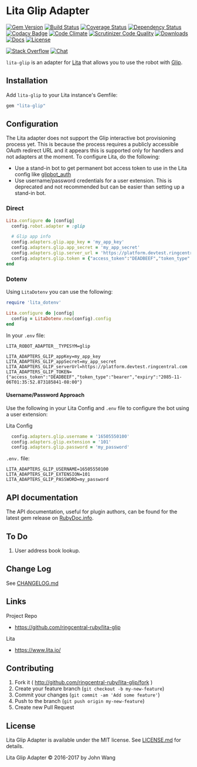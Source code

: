 Lita Glip Adapter
=================

[![Gem Version][gem-version-svg]][gem-version-link]
[![Build Status][build-status-svg]][build-status-link]
[![Coverage Status][coverage-status-svg]][coverage-status-link]
[![Dependency Status][dependency-status-svg]][dependency-status-link]
[![Codacy Badge][codacy-svg]][codacy-link]
[![Code Climate][codeclimate-status-svg]][codeclimate-status-link]
[![Scrutinizer Code Quality][scrutinizer-status-svg]][scrutinizer-status-link]
[![Downloads][downloads-svg]][downloads-link]
[![Docs][docs-rubydoc-svg]][docs-rubydoc-link]
[![License][license-svg]][license-link]

[![Stack Overflow][stackoverflow-svg]][stackoverflow-url]
[![Chat][chat-svg]][chat-url]

`lita-glip` is an adapter for [Lita](https://www.lita.io/) that allows you to use the robot with [Glip](https://glip.com/).

## Installation

Add `lita-glip` to your Lita instance's Gemfile:

``` ruby
gem "lita-glip"
```

## Configuration

The Lita adapter does not support the Glip interactive bot provisioning process yet. This is because the process requires a publicly accessible OAuth redirect URL and it appears this is supported only for handlers and not adapters at the moment. To configure Lita, do the following:

* Use a stand-in bot to get permanent bot access token to use in the Lita config like [glipbot_auth](https://github.com/grokify/oauth2util-go/tree/master/examples/glipbot_auth)
* Use username/password credentials for a user extension. This is deprecated and not recommended but can be easier than setting up a stand-in bot.

### Direct

```ruby
Lita.configure do |config|
  config.robot.adapter = :glip

  # Glip app info
  config.adapters.glip.app_key = 'my_app_key'
  config.adapters.glip.app_secret = 'my_app_secret'
  config.adapters.glip.server_url = 'https://platform.devtest.ringcentral.com'
  config.adapters.glip.token = {"access_token":"DEADBEEF","token_type":"bearer","expiry":"2085-11-06T01:35:52.873185841-08:00"}
end
```

### Dotenv

Using `LitaDotenv` you can use the following:

``` ruby
require 'lita_dotenv'

Lita.configure do |config|
  config = LitaDotenv.new(config).config
end
```

In your `.env` file:

```
LITA_ROBOT_ADAPTER__TYPESYM=glip

LITA_ADAPTERS_GLIP_appKey=my_app_key
LITA_ADAPTERS_GLIP_appSecret=my_app_secret
LITA_ADAPTERS_GLIP_serverUrl=https://platform.devtest.ringcentral.com
LITA_ADAPTERS_GLIP_TOKEN={"access_token":"DEADBEEF","token_type":"bearer","expiry":"2085-11-06T01:35:52.873185841-08:00"}
```

#### Username/Password Approach

Use the following in your Lita Config and `.env` file to configure the bot using a user extension:

Lita Config

```ruby
  config.adapters.glip.username = '16505550100'
  config.adapters.glip.extension = '101'
  config.adapters.glip.password = 'my_password'
```

`.env.` file:

```
LITA_ADAPTERS_GLIP_USERNAME=16505550100
LITA_ADAPTERS_GLIP_EXTENSION=101
LITA_ADAPTERS_GLIP_PASSWORD=my_password
```

## API documentation

The API documentation, useful for plugin authors, can be found for the latest gem release on [RubyDoc.info](http://www.rubydoc.info/gems/lita-glip).

## To Do

1. User address book lookup.

## Change Log

See [CHANGELOG.md](CHANGELOG.md)

## Links

Project Repo

* https://github.com/ringcentral-ruby/lita-glip

Lita

* https://www.lita.io/

## Contributing

1. Fork it ( http://github.com/ringcentral-ruby/lita-glip/fork )
2. Create your feature branch (`git checkout -b my-new-feature`)
3. Commit your changes (`git commit -am 'Add some feature'`)
4. Push to the branch (`git push origin my-new-feature`)
5. Create new Pull Request

## License

Lita Glip Adapter is available under the MIT license. See [LICENSE.md](LICENSE.md) for details.

Lita Glip Adapter &copy; 2016-2017 by John Wang

 [gem-version-svg]: https://badge.fury.io/rb/lita-glip.svg
 [gem-version-link]: http://badge.fury.io/rb/lita-glip
 [downloads-svg]: http://ruby-gem-downloads-badge.herokuapp.com/lita-glip
 [downloads-link]: https://rubygems.org/gems/lita-glip
 [build-status-svg]: https://api.travis-ci.org/ringcentral-ruby/lita-glip.svg?branch=master
 [build-status-link]: https://travis-ci.org/ringcentral-ruby/lita-glip
 [coverage-status-svg]: https://coveralls.io/repos/ringcentral-ruby/lita-glip/badge.svg?branch=master
 [coverage-status-link]: https://coveralls.io/r/ringcentral-ruby/lita-glip?branch=master
 [dependency-status-svg]: https://gemnasium.com/ringcentral-ruby/lita-glip.svg
 [dependency-status-link]: https://gemnasium.com/ringcentral-ruby/lita-glip
 [codacy-svg]: https://api.codacy.com/project/badge/Grade/35abeb643e404062a980c2cb8f279865
 [codacy-link]: https://www.codacy.com/app/ringcentral-ruby/lita-glip
 [codeclimate-status-svg]: https://codeclimate.com/github/ringcentral-ruby/lita-glip/badges/gpa.svg
 [codeclimate-status-link]: https://codeclimate.com/github/ringcentral-ruby/lita-glip
 [scrutinizer-status-svg]: https://scrutinizer-ci.com/g/ringcentral-ruby/lita-glip/badges/quality-score.png?b=master
 [scrutinizer-status-link]: https://scrutinizer-ci.com/g/ringcentral-ruby/lita-glip/?branch=master
 [docs-rubydoc-svg]: https://img.shields.io/badge/docs-rubydoc-blue.svg
 [docs-rubydoc-link]: http://www.rubydoc.info/gems/lita-glip/
 [license-svg]: https://img.shields.io/badge/license-MIT-blue.svg
 [license-link]: https://github.com/ringcentral-ruby/lita-glip/blob/master/LICENSE.md
 [chat-svg]: https://img.shields.io/badge/chat-on%20glip-orange.svg
 [chat-url]: https://glipped.herokuapp.com/
 [stackoverflow-svg]: https://img.shields.io/badge/Stack%20Overflow-glip-orange.svg
 [stackoverflow-url]: https://stackoverflow.com/questions/tagged/glip
